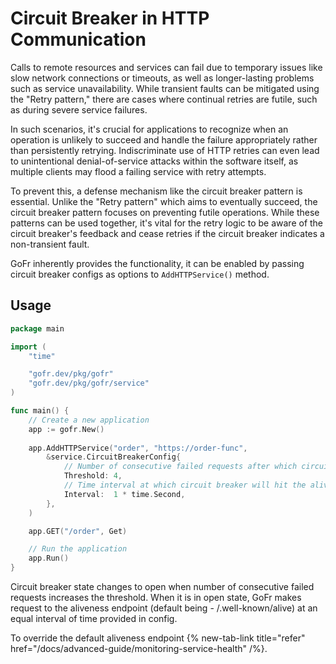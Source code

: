 # Circuit Breaker in HTTP Communication

Calls to remote resources and services can fail due to temporary issues like slow network connections or timeouts, as well as longer-lasting problems such as service unavailability. While transient faults can be mitigated using the "Retry pattern," there are cases where continual retries are futile, such as during severe service failures.

In such scenarios, it's crucial for applications to recognize when an operation is unlikely to succeed and handle the failure appropriately rather than persistently retrying. Indiscriminate use of HTTP retries can even lead to unintentional denial-of-service attacks within the software itself, as multiple clients may flood a failing service with retry attempts.

To prevent this, a defense mechanism like the circuit breaker pattern is essential. Unlike the "Retry pattern" which aims to eventually succeed, the circuit breaker pattern focuses on preventing futile operations. While these patterns can be used together, it's vital for the retry logic to be aware of the circuit breaker's feedback and cease retries if the circuit breaker indicates a non-transient fault.

GoFr inherently provides the functionality, it can be enabled by passing circuit breaker configs as options to `AddHTTPService()` method.

## Usage

```go
package main

import (
	"time"

	"gofr.dev/pkg/gofr"
	"gofr.dev/pkg/gofr/service"
)

func main() {
	// Create a new application
	app := gofr.New()
	
	app.AddHTTPService("order", "https://order-func",
		&service.CircuitBreakerConfig{
		    // Number of consecutive failed requests after which circuit breaker will be enabled
			Threshold: 4,
			// Time interval at which circuit breaker will hit the aliveness endpoint.  
			Interval:  1 * time.Second,
		},
	)

	app.GET("/order", Get)

	// Run the application
	app.Run()
}
```

Circuit breaker state changes to open when number of consecutive failed requests increases the threshold.
When it is in open state, GoFr makes request to the aliveness endpoint (default being -  /.well-known/alive) at an equal interval of time provided in config.

To override the default aliveness endpoint {% new-tab-link title="refer" href="/docs/advanced-guide/monitoring-service-health" /%}.
